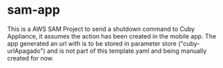 # sam-app

This is a AWS SAM Project to send a shutdown command to Cuby Appliance, it assumes the action has been created in the mobile app.
The app generated an url with is to be stored in parameter store ("cuby-urlApagado") and is not part of this template.yaml and being manually created for now.

